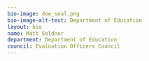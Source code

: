 ```yaml
---
bio-image: doe_seal.png
bio-image-alt-text: Department of Education
layout: bio
name: Matt Soldner
department: Department of Education
council: Evaluation Officers Council
---
```

